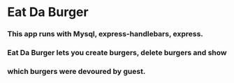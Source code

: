 # Eat Da Burger

### This app runs with Mysql, express-handlebars, express.

### Eat Da Burger lets you create burgers, delete burgers and show
### which burgers were devoured by guest.

 
